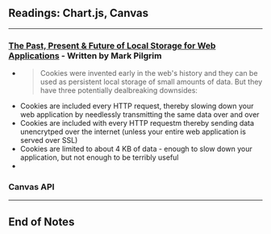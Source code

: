 ## Readings: Chart.js, Canvas
***
### [The Past, Present & Future of Local Storage for Web Applications](http://diveinto.html5doctor.com/storage.html) - Written by Mark Pilgrim
- > Cookies were invented early in the web's history and they can be used as persistent local storage of small amounts of data. But they have three potentially dealbreaking downsides:
- Cookies are included every HTTP request, thereby slowing down your web application by needlessly transmitting the same data over and over
- Cookies are included with every HTTP requestm thereby sending data unencrytped over the internet (unless your entire web application is served over SSL)
- Cookies are limited to about 4 KB of data - enough to slow down your application, but not enough to be terribly useful
- 
  
### Canvas API


***
## End of Notes

